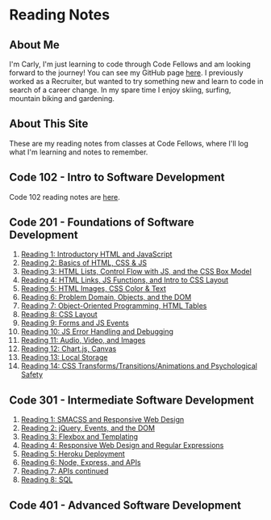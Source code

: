 # Reading Notes

## About Me
I'm Carly, I'm just learning to code through Code Fellows and am looking forward to the journey! You can see my GitHub page [here](https://github.com/carlydekock). I previously worked as a Recruiter, but wanted to try something new and learn to code in search of a career change. In my spare time I enjoy skiing, surfing, mountain biking and gardening.

## About This Site
These are my reading notes from classes at Code Fellows, where I'll log what I'm learning and notes to remember.

## Code 102 - Intro to Software Development
Code 102 reading notes are [here](code102contents.md).

## Code 201 - Foundations of Software Development
1. [Reading 1: Introductory HTML and JavaScript](class-01.md)
1. [Reading 2: Basics of HTML, CSS & JS](class-02.md)
1. [Reading 3: HTML Lists, Control Flow with JS, and the CSS Box Model](class-03.md)
1. [Reading 4: HTML Links, JS Functions, and Intro to CSS Layout](class-04.md)
1. [Reading 5: HTML Images, CSS Color & Text](class-05.md)
1. [Reading 6: Problem Domain, Objects, and the DOM](class-06.md)
1. [Reading 7: Object-Oriented Programming, HTML Tables](class-07.md)
1. [Reading 8: CSS Layout](class-08.md)
1. [Reading 9: Forms and JS Events](class-09.md)
1. [Reading 10: JS Error Handling and Debugging](class-10.md)
1. [Reading 11: Audio, Video, and Images](class-11.md)
1. [Reading 12: Chart.js, Canvas](class-12.md)
1. [Reading 13: Local Storage](class-13.md)
1. [Reading 14: CSS Transforms/Transitions/Animations and Psychological Safety](class-14.md)

## Code 301 - Intermediate Software Development
1. [Reading 1: SMACSS and Responsive Web Design](class-01-301.md)
1. [Reading 2: jQuery, Events, and the DOM](class-02-301.md)
1. [Reading 3: Flexbox and Templating](class-03-301.md)
1. [Reading 4: Responsive Web Design and Regular Expressions](class-04-301.md)
1. [Reading 5: Heroku Deployment](class-05-301.md)
1. [Reading 6: Node, Express, and APIs](class-06-301.md)
1. [Reading 7: APIs continued](class-07-301.md)
1. [Reading 8: SQL](class-08-301.md)

## Code 401 - Advanced Software Development
